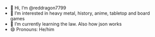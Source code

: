 - 👋 Hi, I’m @reddragon7799
- 👀 I’m interested in heavy metal, history, anime, tabletop and board games
- 🌱 I’m currently learning the law. Also how json works
- 😄 Pronouns: He/him

<!---
reddragon7799/reddragon7799 is a ✨ special ✨ repository because its `README.md` (this file) appears on your GitHub profile.
You can click the Preview link to take a look at your changes.
--->
